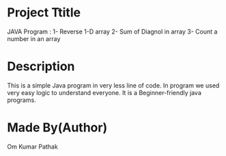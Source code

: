 # Project Ttitle
JAVA Program :
1- Reverse 1-D array
2- Sum of Diagnol in array
3- Count a number in an array

# Description 
This is a simple Java program in very less line of code.
In program we used very easy logic to understand everyone.
It is a Beginner-friendly java programs.

# Made By(Author)
Om Kumar Pathak
